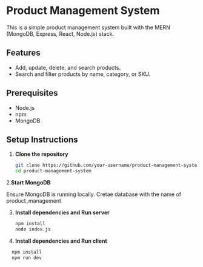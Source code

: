 # Product Management System

This is a simple product management system built with the MERN (MongoDB, Express, React, Node.js) stack.

## Features

- Add, update, delete, and search products.
- Search and filter products by name, category, or SKU.

## Prerequisites

- Node.js
- npm
- MongoDB

## Setup Instructions

1. **Clone the repository**

   ```bash
   git clone https://github.com/your-username/product-management-system.git
   cd product-management-system

2.**Start MongoDB**

  Ensure MongoDB is running locally.
  Cretae database with the name of product_management

3. **Install dependencies and Run server**
   ```bash
   npm install
   node index.js

4. **Install dependencies and Run client**
  ```bash
    npm install
    npm run dev
  

